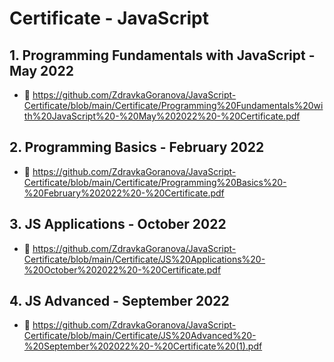 #  Certificate - JavaScript

## 1. Programming Fundamentals with JavaScript - May 2022  
- 🔗 https://github.com/ZdravkaGoranova/JavaScript-Certificate/blob/main/Certificate/Programming%20Fundamentals%20with%20JavaScript%20-%20May%202022%20-%20Certificate.pdf
## 2. Programming Basics - February 2022 
- 🔗 https://github.com/ZdravkaGoranova/JavaScript-Certificate/blob/main/Certificate/Programming%20Basics%20-%20February%202022%20-%20Certificate.pdf
## 3. JS Applications - October 2022  
- 🔗 https://github.com/ZdravkaGoranova/JavaScript-Certificate/blob/main/Certificate/JS%20Applications%20-%20October%202022%20-%20Certificate.pdf
## 4. JS Advanced - September 2022 
- 🔗 https://github.com/ZdravkaGoranova/JavaScript-Certificate/blob/main/Certificate/JS%20Advanced%20-%20September%202022%20-%20Certificate%20(1).pdf
